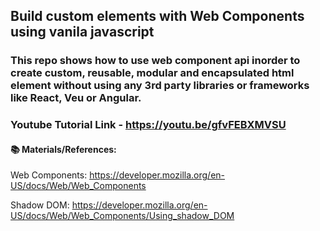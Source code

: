 ## Build custom elements with Web Components using vanila javascript

### This repo shows how to use web component api inorder to create custom, reusable, modular and encapsulated html element without using any 3rd party libraries or frameworks like React, Veu or Angular.

### Youtube Tutorial Link - https://youtu.be/gfvFEBXMVSU

#### 📚 Materials/References:

Web Components: https://developer.mozilla.org/en-US/docs/Web/Web_Components

Shadow DOM: https://developer.mozilla.org/en-US/docs/Web/Web_Components/Using_shadow_DOM

